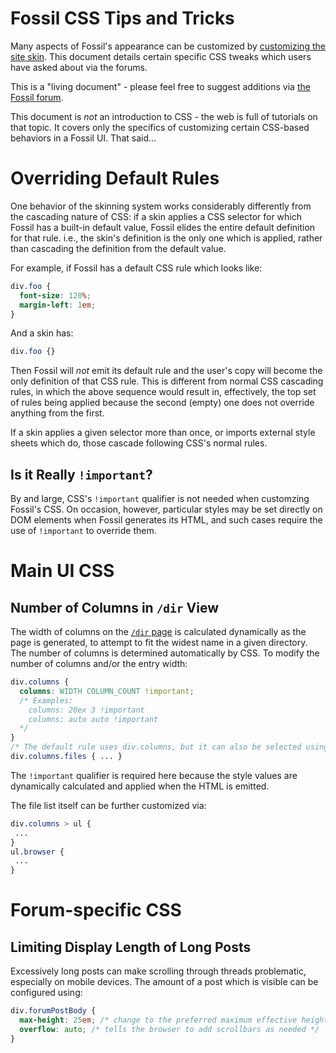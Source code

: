 # Fossil CSS Tips and Tricks

Many aspects of Fossil's appearance can be customized by
[customizing the site skin](customskin.md). This document
details certain specific CSS tweaks which users have asked
about via the forums.

This is a "living document" - please feel free to suggest
additions via [the Fossil forum](https://fossil-scm.org/forum/).

This document is *not* an introduction to CSS - the web is
full of tutorials on that topic. It covers only the specifics
of customizing certain CSS-based behaviors in a Fossil UI. That said...

# Overriding Default Rules

One behavior of the skinning system works considerably differently
from the cascading nature of CSS: if a skin applies a CSS selector for
which Fossil has a built-in default value, Fossil elides the entire
default definition for that rule. i.e., the skin's definition is the
only one which is applied, rather than cascading the definition from
the default value.

For example, if Fossil has a default CSS rule which looks like:

```css
div.foo {
  font-size: 120%;
  margin-left: 1em;
}
```

And a skin has:

```css
div.foo {}
```

Then Fossil will *not* emit its default rule and the user's copy will
become the only definition of that CSS rule. This is different from
normal CSS cascading rules, in which the above sequence would result
in, effectively, the top set of rules being applied because the second
(empty) one does not override anything from the first.

If a skin applies a given selector more than once, or imports external
style sheets which do, those cascade following CSS's normal rules.

## Is it Really `!important`?

By and large, CSS's `!important` qualifier is not needed when
customzing Fossil's CSS. On occasion, however, particular styles may
be set directly on DOM elements when Fossil generates its HTML, and
such cases require the use of `!important` to override them.


<!-- ============================================================ -->
# Main UI CSS

## Number of Columns in `/dir` View

The width of columns on the [`/dir` page](/dir) is calculated
dynamically as the page is generated, to attempt to fit the widest
name in a given directory. The number of columns is determined
automatically by CSS. To modify the number of columns and/or the entry width:

```css
div.columns {
  columns: WIDTH COLUMN_COUNT !important;
  /* Examples:
    columns: 20ex 3 !important
    columns: auto auto !important
  */
}
/* The default rule uses div.columns, but it can also be selected using: */
div.columns.files { ... }
```

The `!important` qualifier is required here because the style values are dynamically
calculated and applied when the HTML is emitted.

The file list itself can be further customized via:

```css
div.columns > ul {
 ...
}
ul.browser {
 ...
}
```


<!-- ============================================================ -->
# Forum-specific CSS

## Limiting Display Length of Long Posts

Excessively long posts can make scrolling through threads problematic,
especially on mobile devices. The amount of a post which is visible can
be configured using:

```css
div.forumPostBody {
  max-height: 25em; /* change to the preferred maximum effective height */
  overflow: auto; /* tells the browser to add scrollbars as needed */
}
```
